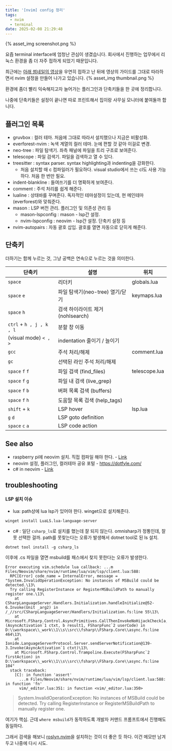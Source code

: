 ```yaml
---
title: '[nvim] config 정리'
tags:
  - nvim
  - terminal
date: 2025-02-08 21:29:48
---
```


{% asset_img screenshot.png %}

요즘 terminal interface에 엄청난 관심이 생겼습니다. 
회사에서 진행하는 업무에서 리눅스 환경을 좀 더 자주 접하게 되었기 때문입니다. 

최근에는 [아래 썸네일의 영상](https://youtu.be/u6S71cpMfw8?si=VEnZWmiz_3HJ60BO)을 우연히 접하고 난 뒤에 영상의 가이드를 그대로 따라하면서 nvim 설정을 만들어 나가고 있습니다. 
{% asset_img thumbnail.png %}

환경에 좀더 빨리 익숙해지고자 늘어가는 플러그인과 단축키들을 한 곳에 정리합니다.

나중에 단축키들은 설정이 끝나면 따로 프린트해서 집이랑 사무실 모니터에 붙여둘까 합니다.

<!--more-->

## 플러그인 목록

* gruvbox : 컬러 테마. 처음에 그대로 따라서 설치했으나 지금은 비활성화.
* everforest-nvim : 녹색 계열의 컬러 테마. 눈에 편할 것 같아 이걸로 변경.
* neo-tree : 파일 탐색기. 좌측 패널에 파일을 트리 구조로 보여준다.
* telescope : 파일 검색기. 파일을 검색하고 열 수 있다.
* treesitter : syntax parser. syntax highlighting과 indenting을 강화한다.
  - 처음 설치할 때 c 컴파일러가 필요하다. visual studio에서 쓰는 cl도 사용 가능하다. 처음 한 번만 필요. 
* indent-blankline : 들여쓰기를 더 명확하게 보여준다.
* comment : 주석 처리를 쉽게 해준다.
* lualine : 상태바를 꾸며준다. 독자적인 테마설정이 있는데, 현 메인테마(everforest)와 맞춰준다.
* mason : LSP 버전 관리. 플러그인 및 의존성 관리 등
  * mason-lspconfig : mason - lsp간 설정. 
  * nvim-lspconfig : neovim - lsp간 설정. 단축키 설정 등
* nvim-autopairs : 자동 괄호 삽입. 괄호를 열면 자동으로 닫히게 해준다.


## 단축키

더하기는 함께 누르는 것, 그냥 공백은 연속으로 누르는 것을 의미한다.

| 단축키 | 설명 | 위치 |
| --- | --- | --- |
| `space`                  | 리더키 | globals.lua |
| `space` `e`              | 파일 탐색기(neo-tree) 열기/닫기 | keymaps.lua |
| `space` `h`              | 검색 하이라이트 제거(nohlsearch) | |
| `ctrl` + `h , j , k , l` | 분할 창 이동 | |
| (visual mode) `< , >`    | indentation 줄이기 / 늘이기 | |
| `gcc`                    | 주석 처리/해제 | comment.lua |
| `gc`                     | 선택된 라인 주석 처리/해제 | |
| `space` `f` `f`          | 파일 검색 (find_files) | telescope.lua |
| `space` `f` `g`          | 파일 내 검색 (live_grep) | |
| `space` `f` `b`          | 버퍼 목록 검색 (buffers) | |
| `space` `f` `h`          | 도움말 목록 검색 (help_tags) | |
| `shift` + `k`            | LSP hover | lsp.lua |
| `g` `d`                  | LSP goto definition | |
| `space` `c` `a`          | LSP code action | |


## See also

* raspberry pi에 neovim 설치. 직접 컴파일 해야 한다. - [Link](https://luther.io/articles/how-to-install-neovim-on-raspberry-pi/)
* neovim 설정, 플러그인, 컬러테마 공유 포털 - https://dotfyle.com/
* c# in neovim - [Link](https://www.reddit.com/r/neovim/comments/1eikoyu/does_anyone_tried_omnisharp_in_neovim/?rdt=46411)


## troubleshooting

#### LSP 설치 이슈

* lua: path상에 lua lsp가 있어야 한다. winget으로 설치해준다.

```
winget install LuaLS.lua-language-server
```

* c# : 일단 `csharp_ls`로 설치를 했는데 잘 되지 않는다. omnisharp가 정통인데, 잘못 선택한 걸까. 
path를 못찾는다는 오류가 발생해서 dotnet tool로 된 ls 설치.

```
dotnet tool install -g csharp_ls
```

이후에 .cs 파일을 열면 msbuild를 패스에서 찾지 못한다는 오류가 발생한다.

```
Error executing vim.schedule lua callback: ...m Files/Neovim/share/nvim/runtime/lua/vim/lsp/client.lua:588:
  RPC[Error] code_name = InternalError, message = "System.InvalidOperationException: No instances of MSBuild could be detected.\13\
  Try calling RegisterInstance or RegisterMSBuildPath to manually register one.\13\
    at CSharpLanguageServer.Handlers.Initialization.handleInitialize@52-6.Invoke(Unit _arg2) in /_//src/CSharpLanguageServer/Handlers/Initialization.fs:line 55\13\
    at Microsoft.FSharp.Control.AsyncPrimitives.CallThenInvokeNoHijackCheck[a,b](AsyncActivation`1 ctxt, b result1, FSharpFunc`2 userCode) in D:\\workspace\\_work\\1\\s\\src\\fsharp\\FSharp.Core\\async.fs:line 464\13\
    at Ionide.LanguageServerProtocol.Server.sendServerNotification@139-3.Invoke(AsyncActivation`1 ctxt)\13\
    at Microsoft.FSharp.Control.Trampoline.Execute(FSharpFunc`2 firstAction) in D:\\workspace\\_work\\1\\s\\src\\fsharp\\FSharp.Core\\async.fs:line 104"
  stack traceback:
    [C]: in function 'assert'
      ...m Files/Neovim/share/nvim/runtime/lua/vim/lsp/client.lua:588: in function 'fn'
      vim/_editor.lua:351: in function <vim/_editor.lua:350>
```

> System.InvalidOperationException: No instances of MSBuild could be detected. 
> Try calling RegisterInstance or RegisterMSBuildPath to manually register one. 

여기가 핵심. 근데 `where msbuild`가 동작하도록 개발자 커맨드 프롬프트에서 진행해도 동일하다. 

그래서 검색을 해보니 [roslyn.nvim](https://github.com/seblyng/roslyn.nvim)을 설치하는 것이 더 좋은 듯 하다. 이건 메모만 남겨두고 나중에 다시 시도. 